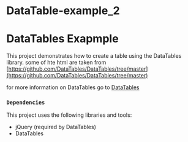 # DataTable-example_2

# DataTables Exapmple
This project demonstrates how to create a table using the DataTables library.
some of hte html are taken from [https://github.com/DataTables/DataTables/tree/master](https://github.com/DataTables/DataTables/tree/master) 

for more information on DataTables go to [DataTables](https://datatables.net/examples/index)


### `Dependencies`
This project uses the following libraries and tools:
- jQuery (required by DataTables)
- DataTables
